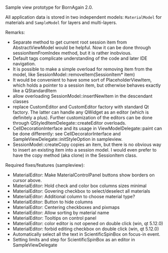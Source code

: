 Sample view prototype for BornAgain 2.0.

All application data is stored in two independent models: `MaterialModel` for materials
and `SampleModel` for layers and multi-layers.

Remarks:

+ Separate method to get current root session item from AbstractViewModel would be helpful. Now
  it can be done through sessionItemFromIndex method, but it is rather inobvious.
+ Default tags complicate understanding of the code and later IDE navigation.
+ It is possible to make a simple overload for removing item from the model, like
  SessionModel::removeItem(SessionItem* item)
+ It would be convenient to have some sort of PlaceholderViewItem, which holds a pointer
  to a session item, but otherwise behaves exactly like a QStandardItem
+ allow overloading SessionModel::insertNewItem in the descendant classes
+ replace CustomEditor and CustomEditor factory with standard Qt factory. The latter can handle
  any QWidget as an editor (which is definitely a plus). Further customization of the editors
  can be done through QStyledItemDelegate::createEditor overloads.
+ CellDecorationInterface and its usage in ViewModelDelegate::paint can be done differently:
  see CellDecoratorInterface and SampleViewDelegate::initStyleOption in sampleview.
+ SessionModel::createCopy copies an item, but there is no obvious way to insert an existing item
  into a session model. I would even prefer to have the copy method (aka clone)
  in the SessionItem class.

Required fixes/features (sampleview):

+ MaterialEditor: Make MaterialControlPanel buttons show borders on cursor above.
+ MaterialEditor: Hold check and color box columns sizes minimal
+ MaterialEditor: Govering checkbox to select/deselect all materials
+ MaterialEditor: Additional column to choose material type?
+ MaterialEditor: Button to hide columns
+ MaterialEditor: Centering checkboxes and pixmaps
+ MaterialEditor: Allow sorting by material name
+ MaterialEditor: Tooltips on control panel
+ MaterialEditor: color editor is not opened on double click (win, qt 5.12.0)
+ MaterialEditor: forbid editing checkbox on double click (win, qt 5.12.0)
+ Automatically select all the text in ScientificSpinBox on focus-in event.
+ Setting limits and step for ScientificSpinBox as an editor in SampleViewDelegate
